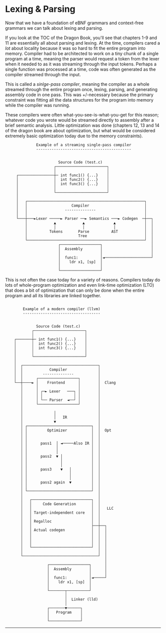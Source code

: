 # Lexing & Parsing

Now that we have a foundation of eBNF grammars and context-free grammars we can talk about lexing and parsing.

If you look at the TOC of the Dragon Book, you'll see that chapters 1-9 and 11 are essentially all about parsing and lexing.
At the time, compilers cared a *lot* about locality because it was so hard to fit the entire program into memory.
Compiler had to be architected to work on a tiny chunk of a single program at a time, meaning the parser would request a token from the lexer when it needed to as it was streaming through the input tokens.
Perhaps a single function was processed at a time, code was often generated as the compiler streamed through the input.

This is called a *sinlge-pass compiler*, meaning the compiler as a whole streamed through the entire program once, lexing, parsing, and generating assembly code in one pass.
This was +/-necessary because the primary constraint was fitting all the data structures for the program into memory while the compiler was running.

These compilers were often what-you-see-is-what-you-get for this reason; whatever code you wrote would be streamed directly to assembly after a brief semantic analysis.
Little optimization was done (chapters 12, 13 and 14 of the dragon book are about optimization, but what would be considered extremely basic optimization today due to the memory constraints).


```
              Example of a streaming single-pass compiler           
              -------------------------------------------           
                                                                    
                                                                    
                        Source Code (test.c)                        
                      ┌───────────────────────┐                     
                      │                       │                     
     ┌────────────────┼─ int func1() {...}    │                     
     │                │  int func2() {...}    │                     
     │                │  int func3() {...}    │                     
     │                │                       │                     
     │                └───────────────────────┘                     
     │                                                              
     │   ┌─────────────────────────────────────────────────────┐    
     │   │                    Compiler                         │    
     │   │                 --------------                      │    
     │   │                                                     │    
     └───┼───►Lexer ─────► Parser ──► Semantics ───► Codegen  ─┼──┐ 
         │            ▲            ▲             ▲             │  │ 
         │            │            │             │             │  │ 
         │          Tokens       Parse          AST            │  │ 
         │                       Tree                          │  │ 
         └─────────────────────────────────────────────────────┘  │ 
                        ┌──────────────────┐                      │ 
                        │  Assembly        │                      │ 
                        │                  │                      │ 
                        │  func1:          │◄─────────────────────┘ 
                        │    ldr x1, [sp]  │                        
                        │                  │                        
                        └──────────────────┘                        

```

This is not often the case today for a variety of reasons.
Compilers today do lots of whole-program optimization and even link-time optimization (LTO) that does a bit of optimization that can only be done when the entire program and all its libraries are linked together.

```
                                                            
        Example of a modern compiler (llvm)
        -----------------------------------                 
                                                            
                                                            
              Source Code (test.c)                          
            ┌───────────────────────┐                       
            │                       │                       
    ┌───────┼─ int func1() {...}    │                       
    │       │  int func2() {...}    │                       
    │       │  int func3() {...}    │                       
    │       │                       │                       
    │       └───────────────────────┘                       
    │                                                       
    │  ┌──────────────────────────────────┐                 
    │  │            Compiler              │                 
    │  │         --------------           │                 
    │  │      ┌──────────────────┐        │                 
    └──┼────► │    Frontend      │        │  Clang          
       │      │                  │        │                 
       │      │ ┌─► Lexer   ───┐ │        │                 
       │      │ │              │ │        │                 
       │      │ └── Parser  ◄──┘ │        │                 
       │      └──────────────────┘        │                 
       │                                  │                 
       │              │                   │                 
       │              │   IR              │                 
       │              ▼                   │                 
       │ ┌─────────────────────────────┐  │                 
       │ │         Optimizer           │  │  Opt            
       │ │                             │  │                 
       │ │                             │  │                 
       │ │      pass1  │ ◄─────Also IR │  │                 
       │ │             │               │  │                 
       │ │             │               │  │                 
       │ │      pass2  ▼ │             │  │                 
       │ │               │             │  │                 
       │ │               │             │  │                 
       │ │      pass3    ▼   │         │  │                 
       │ │                   │         │  │                 
       │ │                   │         │  │                 
       │ │      pass2 again  ▼         │  │                 
       │ │                             │  │                 
       │ └─────────────────────────────┘  │                 
       │                                  │                 
       │   ┌───────────────────────────┐  │                 
       │   │     Code Generation       │  │                 
       │   │                           │  │   LLC           
       │   │ Target-independent core   │  │                 
       │   │                           │  │                 
       │   │ Regalloc                  │  │                 
       │   │                           ├──┼──┐              
       │   │ Actual codegen            │  │  │              
       │   │                           │  │  │              
       │   │                           │  │  │              
       │   │                           │  │  │              
       │   └───────────────────────────┘  │  │              
       │                                  │  │              
       └──────────────────────────────────┘  │              
                                             │              
                   ┌──────────────────┐      │              
                   │  Assembly        │      │              
                   │                  │      │              
                   │  func1:          │◄─────┘              
                   │    ldr x1, [sp]  │                     
                   │                  │                     
                   └───────┬──────────┘                     
                           │                                
                           │  Linker (lld)                  
                           │                                
                   ┌───────▼──────┐                         
                   │   Program    │                         
                   │              │                         
                   └──────────────┘
```

<!-- The memory constraints that required early compiler developers to structure the compiler in this way largely do not apply  -->

---

[^ccarruth_cppnow2023]: [Modernizing Compiler Design for Carbon Toolchain - Chandler Carruth - CppNow 2023](https://youtu.be/ZI198eFghJk?si=Ju9jL8-CzL31QaAz)
[^asciiflow]: [ascii flow for ascii diagrams](https://asciiflow.com/#/)
